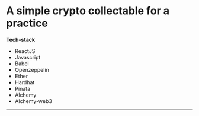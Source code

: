 # A simple crypto collectable for a practice

**Tech-stack**

- ReactJS
- Javascript
- Babel
- Openzeppelin
- Ether
- Hardhat
- Pinata
- Alchemy
- Alchemy-web3

---
